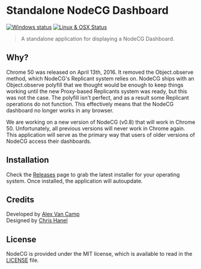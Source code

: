 # Standalone NodeCG Dashboard
[![Windows status](https://ci.appveyor.com/api/projects/status/jtvfi9yin53y4es1/branch/master?svg=true)](https://ci.appveyor.com/project/Lange/dashboard/branch/master)
[![Linux & OSX Status](https://travis-ci.org/nodecg/dashboard.svg?branch=master)](https://travis-ci.org/nodecg/dashboard)

> A standalone application for displaying a NodeCG Dashboard.

## Why?
Chrome 50 was released on April 13th, 2016. It removed the Object.observe method, which NodeCG's Replicant system relies on. 
NodeCG ships with an Object.observe polyfill that we thought would be enough to keep things working until the new 
Proxy-based Replicants system was ready, but this was not the case. The polyfill isn't perfect, 
and as a result some Replicant operations do not function. 
This effectively means that the NodeCG dashboard no longer works in any browser.

We are working on a new version of NodeCG (v0.8) that will work in Chrome 50.
Unfortunately, all previous versions will never work in Chrome again. This application will serve as the primary
way that users of older versions of NodeCG access their dashboards.

## Installation
Check the [Releases](https://github.com/nodecg/dashboard/releases) page to grab the latest installer for your operating system.
Once installed, the application will autoupdate.

## Credits
Developed by [Alex Van Camp](https://twitter.com/vancamp)  
Designed by [Chris Hanel](https://twitter.com/chrishanel)

## License
NodeCG is provided under the MIT license, which is available to read in the 
[LICENSE](https://github.com/nodecg/dashboard/blob/master/LICENSE) file.